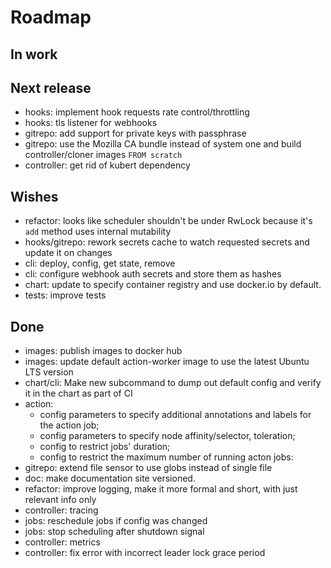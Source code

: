 # Roadmap

## In work

## Next release

- hooks: implement hook requests rate control/throttling
- hooks: tls listener for webhooks
- gitrepo: add support for private keys with passphrase
- gitrepo: use the Mozilla CA bundle instead of system one and build controller/cloner images `FROM scratch`
- controller: get rid of kubert dependency

## Wishes

- refactor: looks like scheduler shouldn't be under RwLock because it's `add` method uses internal mutability
- hooks/gitrepo: rework secrets cache to watch requested secrets and update it on changes
- cli: deploy, config, get state, remove
- cli: configure webhook auth secrets and store them as hashes
- chart: update to specify container registry and use docker.io by default.
- tests: improve tests

## Done

- images: publish images to docker hub
- images: update default action-worker image to use the latest Ubuntu LTS version
- chart/cli: Make new subcommand to dump out default config and verify it in the chart as part of CI
- action:
    - config parameters to specify additional annotations and labels for the action job;
    - config parameters to specify node affinity/selector, toleration;
    - config to restrict jobs' duration;
    - config to restrict the maximum number of running acton jobs:
- gitrepo: extend file sensor to use globs instead of single file
- doc: make documentation site versioned.
- refactor: improve logging, make it more formal and short, with just relevant info only
- controller: tracing
- jobs: reschedule jobs if config was changed
- jobs: stop scheduling after shutdown signal
- controller: metrics
- controller: fix error with incorrect leader lock grace period
